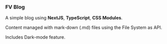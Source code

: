 ### FV Blog

A simple blog using **NextJS**, **TypeScript**, **CSS Modules**.

Content managed with mark-down (.md) files using the File System as API.

Includes Dark-mode feature.
